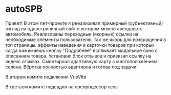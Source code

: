 # autoSPB
Привет! В этом пет-проекте я рееализовал примерный (субъективный) взгляд на одностраничный сайт в котором можно арендовать автомобиль.
Реализованы переходные (якорные) ссылки на необходимые элементы пользователю, так же якорь для возвращения в топ страницы. эффекты наведения и карточки товаров при которых когда нажимаешь кнопку "Подробнее" всплывает модальное окно с описанием товара. 
Установил блок отзывов и привязал ссылку на яндекс отзывах.
Смонтироал адаптивную карту с местоположением салона. 
Вёрстка полностью адаптивна и готова под задачи!


 В втором комите подключил VueVite

 В третьем комите подсадил на препроцессор scss
